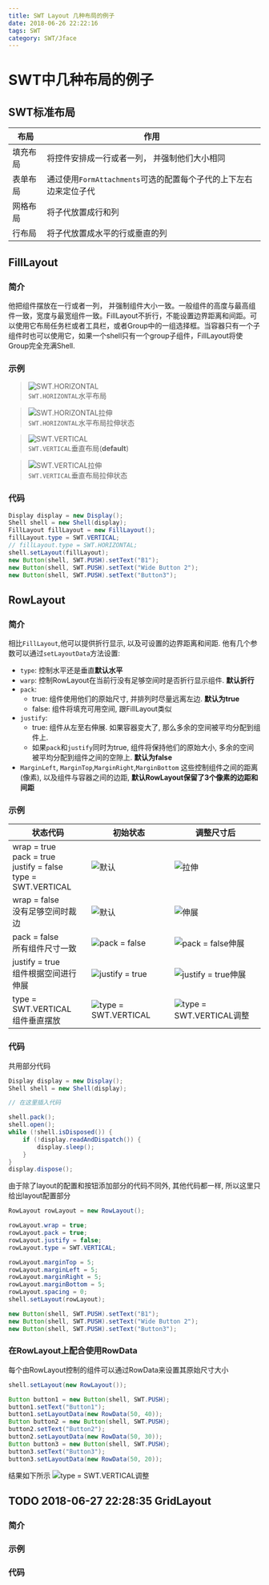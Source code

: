 ```yaml
---
title: SWT Layout 几种布局的例子
date: 2018-06-26 22:22:16
tags: SWT
category: SWT/Jface
---
```


# SWT中几种布局的例子

## SWT标准布局

|布局     | 作用 |
| ------ | ----- |
|填充布局 | 将控件安排成一行或者一列， 并强制他们大小相同|
|表单布局 | 通过使用`FormAttachments`可选的配置每个子代的上下左右边来定位子代|
|网格布局 | 将子代放置成行和列|
|行布局 | 将子代放置成水平的行或垂直的列|

## FillLayout

### 简介

他把组件摆放在一行或者一列， 并强制组件大小一致。一般组件的高度与最高组件一致，宽度与最宽组件一致。FillLayout不折行，不能设置边界距离和间距。可以使用它布局任务栏或者工具栏，或者Group中的一组选择框。当容器只有一个子组件时也可以使用它，如果一个shell只有一个group子组件，FillLayout将使Group完全充满Shell.

### 示例

> ![SWT.HORIZONTAL](http://oytisdkic.bkt.clouddn.com/filllayouth1.png) <br>
`SWT.HORIZONTAL`水平布局

> ![SWT.HORIZONTAL拉伸](http://oytisdkic.bkt.clouddn.com/filllayouth2.png)<br>
`SWT.HORIZONTAL`水平布局拉伸状态

> ![SWT.VERTICAL](http://oytisdkic.bkt.clouddn.com/filllayoutv1.png)<br>
`SWT.VERTICAL`垂直布局(**default**)

> ![SWT.VERTICAL拉伸](http://oytisdkic.bkt.clouddn.com/filllayoutv2.png)<br>
`SWT.VERTICAL`垂直布局拉伸状态

### 代码
```java
Display display = new Display();
Shell shell = new Shell(display);
FillLayout fillLayout = new FillLayout();
fillLayout.type = SWT.VERTICAL;
// fillLayout.type = SWT.HORIZONTAL;
shell.setLayout(fillLayout);
new Button(shell, SWT.PUSH).setText("B1");
new Button(shell, SWT.PUSH).setText("Wide Button 2");
new Button(shell, SWT.PUSH).setText("Button3");
```
## RowLayout

### 简介

相比`FillLayout`,他可以提供折行显示, 以及可设置的边界距离和间距. 他有几个参数可以通过`setLayoutData`方法设置:
- `type`: 控制水平还是垂直**默认水平**
- `warp`: 控制RowLayout在当前行没有足够空间时是否折行显示组件. **默认折行**
- `pack`:
  - true: 组件使用他们的原始尺寸, 并排列时尽量远离左边. **默认为true**
  - false: 组件将填充可用空间, 跟FillLayout类似
- `justify`:
  -  true: 组件从左至右伸展. 如果容器变大了, 那么多余的空间被平均分配到组件上.
  - 如果`pack`和`justify`同时为true, 组件将保持他们的原始大小, 多余的空间被平均分配到组件之间的空隙上. **默认为false**
- `MarginLeft`, `MarginTop`,`MarginRight`,`MarginBottom` 这些控制组件之间的距离(像素), 以及组件与容器之间的边距, **默认RowLayout保留了3个像素的边距和间距**

### 示例

状态代码 | 初始状态 | 调整尺寸后
--- | --- | ---
wrap = true<br>pack = true<br>justify = false<br>type = SWT.VERTICAL<br> | ![默认](http://oytisdkic.bkt.clouddn.com/wtptjfth1.png) | ![拉伸](http://oytisdkic.bkt.clouddn.com/wtptjfth2.png)
wrap = false<br>没有足够空间时裁边 | ![默认](http://oytisdkic.bkt.clouddn.com/wtptjfth1.png) | ![伸展](http://oytisdkic.bkt.clouddn.com/wfptjfth2.png)
pack = false<br>所有组件尺寸一致 | ![pack = false](http://oytisdkic.bkt.clouddn.com/wtpfjfth1.png) | ![pack = false伸展](http://oytisdkic.bkt.clouddn.com/wtpfjfth2.png)
justify = true<br>组件根据空间进行伸展 | ![justify = true](http://oytisdkic.bkt.clouddn.com/wtptjtth1.png) | ![justify = true伸展](http://oytisdkic.bkt.clouddn.com/wtptjtth2.png)
type = SWT.VERTICAL<br>组件垂直摆放 | ![type = SWT.VERTICAL](http://oytisdkic.bkt.clouddn.com/wtptjftv1.png) | ![type = SWT.VERTICAL调整](http://oytisdkic.bkt.clouddn.com/wtptjftv2.png)

### 代码

共用部分代码
```java
Display display = new Display();
Shell shell = new Shell(display);

// 在这里插入代码

shell.pack();
shell.open();
while (!shell.isDisposed()) {
    if (!display.readAndDispatch()) {
        display.sleep();
    }
}
display.dispose();
```
由于除了layout的配置和按钮添加部分的代码不同外, 其他代码都一样, 所以这里只给出layout配置部分
```java
RowLayout rowLayout = new RowLayout();

rowLayout.wrap = true;
rowLayout.pack = true;
rowLayout.justify = false;
rowLayout.type = SWT.VERTICAL;

rowLayout.marginTop = 5;
rowLayout.marginLeft = 5;
rowLayout.marginRight = 5;
rowLayout.marginBottom = 5;
rowLayout.spacing = 0;
shell.setLayout(rowLayout);

new Button(shell, SWT.PUSH).setText("B1");
new Button(shell, SWT.PUSH).setText("Wide Button 2");
new Button(shell, SWT.PUSH).setText("Button3");
```

### 在RowLayout上配合使用RowData

每个由RowLayout控制的组件可以通过RowData来设置其原始尺寸大小
```java
shell.setLayout(new RowLayout());

Button button1 = new Button(shell, SWT.PUSH);
button1.setText("Button1");
button1.setLayoutData(new RowData(50, 40));
Button button2 = new Button(shell, SWT.PUSH);
button2.setText("Button2");
button2.setLayoutData(new RowData(50, 30));
Button button3 = new Button(shell, SWT.PUSH);
button3.setText("Button3");
button3.setLayoutData(new RowData(50, 20));
```
结果如下所示
![type = SWT.VERTICAL调整](http://oytisdkic.bkt.clouddn.com/rowdataexample.png)

## TODO 2018-06-27 22:28:35 GridLayout

### 简介

### 示例

### 代码